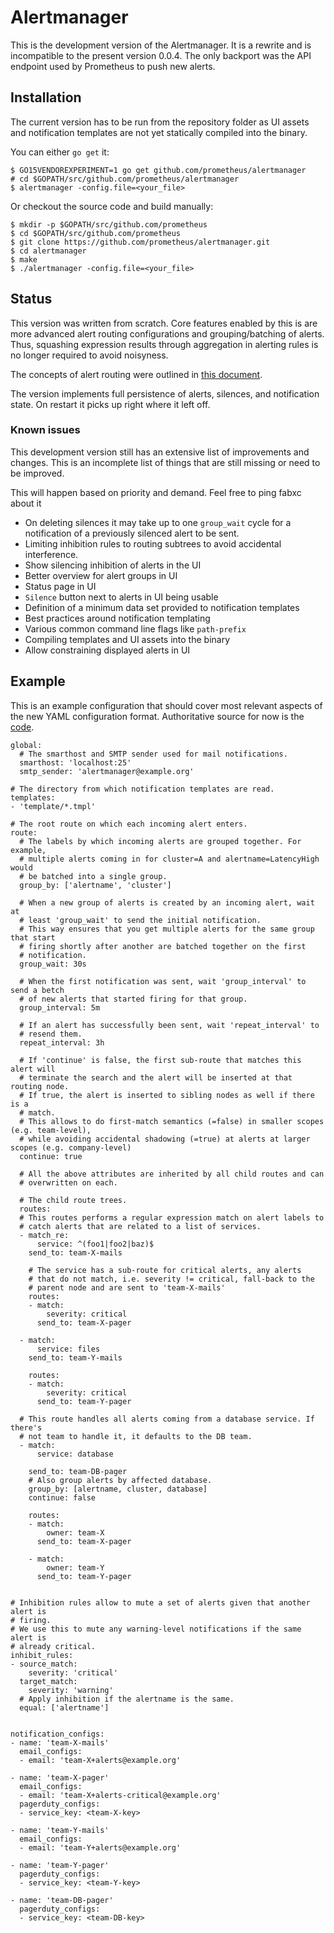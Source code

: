 # Alertmanager

This is the development version of the Alertmanager. It is a rewrite and
is incompatible to the present version 0.0.4. The only backport was the API endpoint used by Prometheus to push new alerts.

## Installation

The current version has to be run from the repository folder as UI assets and notification templates are not yet statically compiled into the binary.

You can either `go get` it:

```
$ GO15VENDOREXPERIMENT=1 go get github.com/prometheus/alertmanager
# cd $GOPATH/src/github.com/prometheus/alertmanager
$ alertmanager -config.file=<your_file>
```

Or checkout the source code and build manually:

```
$ mkdir -p $GOPATH/src/github.com/prometheus
$ cd $GOPATH/src/github.com/prometheus
$ git clone https://github.com/prometheus/alertmanager.git
$ cd alertmanager
$ make
$ ./alertmanager -config.file=<your_file>
```

## Status

This version was written from scratch. Core features enabled by this is are more advanced alert routing configurations and grouping/batching of alerts. Thus, squashing expression results through aggregation in alerting rules is no longer required to avoid noisyness.

The concepts of alert routing were outlined in [this document](https://docs.google.com/document/d/1-4jefGkFo71jlaLo4lHz40ZBoCv9ycBBBbjzbXifGyY/edit?usp=sharing).

The version implements full persistence of alerts, silences, and notification state. On restart it picks up right where it left off.

### Known issues

This development version still has an extensive list of improvements and changes. This is an incomplete list of things that are still missing or need to be improved.

This will happen based on priority and demand. Feel free to ping fabxc about it

* On deleting silences it may take up to one `group_wait` cycle for a notification of a previously silenced alert to be sent.
* Limiting inhibition rules to routing subtrees to avoid accidental interference.
* Show silencing inhibition of alerts in the UI
* Better overview for alert groups in UI
* Status page in UI
* `Silence` button next to alerts in UI being usable
* Definition of a minimum data set provided to notification templates
* Best practices around notification templating
* Various common command line flags like `path-prefix`
* Compiling templates and UI assets into the binary
* Allow constraining displayed alerts in UI

## Example

This is an example configuration that should cover most relevant aspects of the new YAML configuration format. Authoritative source for now is the [code](https://github.com/prometheus/alertmanager/tree/dev/config).

```
global:
  # The smarthost and SMTP sender used for mail notifications.
  smarthost: 'localhost:25'
  smtp_sender: 'alertmanager@example.org'

# The directory from which notification templates are read.
templates: 
- 'template/*.tmpl'

# The root route on which each incoming alert enters.
route:
  # The labels by which incoming alerts are grouped together. For example,
  # multiple alerts coming in for cluster=A and alertname=LatencyHigh would
  # be batched into a single group.
  group_by: ['alertname', 'cluster']
  
  # When a new group of alerts is created by an incoming alert, wait at
  # least 'group_wait' to send the initial notification.
  # This way ensures that you get multiple alerts for the same group that start
  # firing shortly after another are batched together on the first 
  # notification.
  group_wait: 30s

  # When the first notification was sent, wait 'group_interval' to send a betch
  # of new alerts that started firing for that group.
  group_interval: 5m

  # If an alert has successfully been sent, wait 'repeat_interval' to
  # resend them.
  repeat_interval: 3h 

  # If 'continue' is false, the first sub-route that matches this alert will
  # terminate the search and the alert will be inserted at that routing node.
  # If true, the alert is inserted to sibling nodes as well if there is a
  # match.
  # This allows to do first-match semantics (=false) in smaller scopes (e.g. team-level),
  # while avoiding accidental shadowing (=true) at alerts at larger scopes (e.g. company-level)
  continue: true

  # All the above attributes are inherited by all child routes and can 
  # overwritten on each.

  # The child route trees.
  routes:
  # This routes performs a regular expression match on alert labels to
  # catch alerts that are related to a list of services.
  - match_re:
      service: ^(foo1|foo2|baz)$
    send_to: team-X-mails

    # The service has a sub-route for critical alerts, any alerts
    # that do not match, i.e. severity != critical, fall-back to the
    # parent node and are sent to 'team-X-mails'
    routes:
    - match:
        severity: critical
      send_to: team-X-pager

  - match:
      service: files
    send_to: team-Y-mails

    routes:
    - match:
        severity: critical
      send_to: team-Y-pager

  # This route handles all alerts coming from a database service. If there's
  # not team to handle it, it defaults to the DB team.
  - match:
      service: database

    send_to: team-DB-pager
    # Also group alerts by affected database.
    group_by: [alertname, cluster, database]
    continue: false

    routes:
    - match:
        owner: team-X
      send_to: team-X-pager

    - match:
        owner: team-Y
      send_to: team-Y-pager
        

# Inhibition rules allow to mute a set of alerts given that another alert is
# firing.
# We use this to mute any warning-level notifications if the same alert is 
# already critical.
inhibit_rules:
- source_match:
    severity: 'critical'
  target_match:
    severity: 'warning'
  # Apply inhibition if the alertname is the same.
  equal: ['alertname']


notification_configs:
- name: 'team-X-mails'
  email_configs:
  - email: 'team-X+alerts@example.org'

- name: 'team-X-pager'
  email_configs:
  - email: 'team-X+alerts-critical@example.org'
  pagerduty_configs:
  - service_key: <team-X-key>

- name: 'team-Y-mails'
  email_configs:
  - email: 'team-Y+alerts@example.org'

- name: 'team-Y-pager'
  pagerduty_configs:
  - service_key: <team-Y-key>

- name: 'team-DB-pager'
  pagerduty_configs:
  - service_key: <team-DB-key>
```


